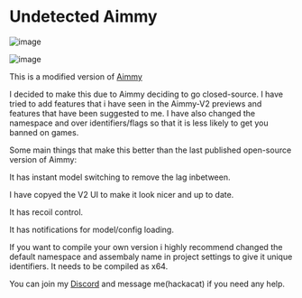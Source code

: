 # Undetected Aimmy
![image](https://github.com/IceyFL/Undetected-Aimmy/assets/82657910/16805e52-88a4-49a9-988b-71d1faeee0aa)


![image](https://github.com/IceyFL/Undetected-Aimmy/assets/82657910/b782d25f-a814-4f6c-b42a-0579565fba1c)


This is a modified version of [Aimmy](https://github.com/Babyhamsta/Aimmy)

I decided to make this due to Aimmy deciding to go closed-source.
I have tried to add features that i have seen in the Aimmy-V2 previews and features that have been suggested to me.
I have also changed the namespace and over identifiers/flags so that it is less likely to get you banned on games.


Some main things that make this better than the last published open-source version of Aimmy:

It has instant model switching to remove the lag inbetween.

I have copyed the V2 UI to make it look nicer and up to date.

It has recoil control.

It has notifications for model/config loading.


If you want to compile your own version i highly recommend changed the default namespace and assembaly name in project settings to give it unique identifiers.
It needs to be compiled as x64.

You can join my [Discord](https://discord.gg/MpSKK9epc7) and message me(hackacat) if you need any help.

